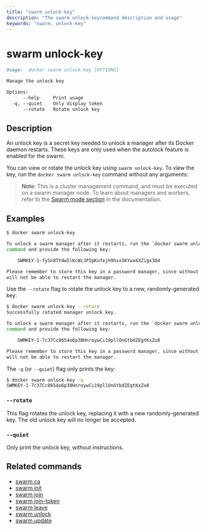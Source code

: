 ```yaml
---
title: "swarm unlock-key"
description: "The swarm unlock-keycommand description and usage"
keywords: "swarm, unlock-key"
---
```


# swarm unlock-key

```markdown
Usage:	docker swarm unlock-key [OPTIONS]

Manage the unlock key

Options:
      --help     Print usage
  -q, --quiet    Only display token
      --rotate   Rotate unlock key
```

## Description

An unlock key is a secret key needed to unlock a manager after its Docker daemon
restarts. These keys are only used when the autolock feature is enabled for the
swarm.

You can view or rotate the unlock key using `swarm unlock-key`. To view the key,
run the `docker swarm unlock-key` command without any arguments:

> **Note**: This is a cluster management command, and must be executed on a swarm
> manager node. To learn about managers and workers, refer to the [Swarm mode
> section](https://docs.docker.com/engine/swarm/) in the documentation.

## Examples

```bash
$ docker swarm unlock-key

To unlock a swarm manager after it restarts, run the `docker swarm unlock`
command and provide the following key:

    SWMKEY-1-fySn8TY4w5lKcWcJPIpKufejh9hxx5KYwx6XZigx3Q4

Please remember to store this key in a password manager, since without it you
will not be able to restart the manager.
```

Use the `--rotate` flag to rotate the unlock key to a new, randomly-generated
key:

```bash
$ docker swarm unlock-key --rotate
Successfully rotated manager unlock key.

To unlock a swarm manager after it restarts, run the `docker swarm unlock`
command and provide the following key:

    SWMKEY-1-7c37Cc8654o6p38HnroywCi19pllOnGtbdZEgtKxZu8

Please remember to store this key in a password manager, since without it you
will not be able to restart the manager.
```

The `-q` (or `--quiet`) flag only prints the key:

```bash
$ docker swarm unlock-key -q
SWMKEY-1-7c37Cc8654o6p38HnroywCi19pllOnGtbdZEgtKxZu8
```

### `--rotate`

This flag rotates the unlock key, replacing it with a new randomly-generated
key. The old unlock key will no longer be accepted.

### `--quiet`

Only print the unlock key, without instructions.

## Related commands

* [swarm ca](swarm_ca.md)
* [swarm init](swarm_init.md)
* [swarm join](swarm_join.md)
* [swarm join-token](swarm_join_token.md)
* [swarm leave](swarm_leave.md)
* [swarm unlock](swarm_unlock.md)
* [swarm update](swarm_update.md)
